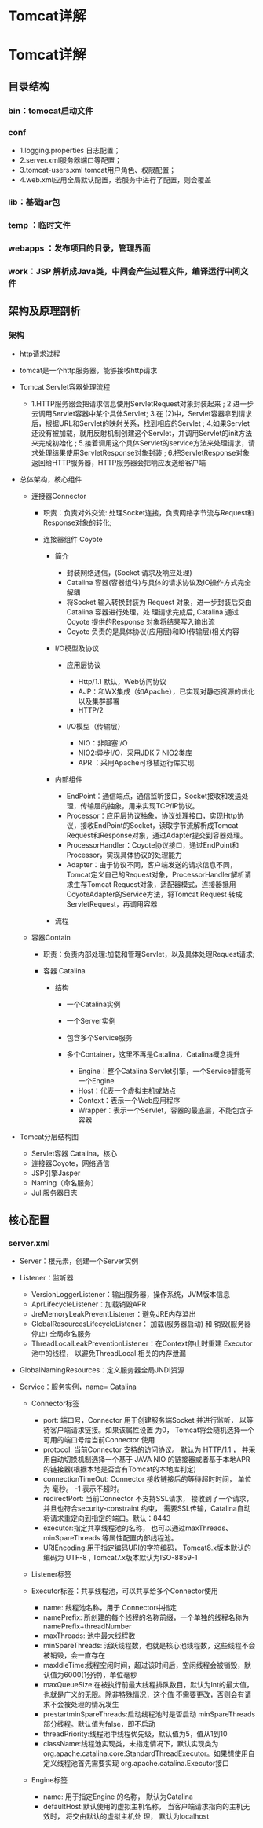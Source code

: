 # Tomcat详解


# Tomcat详解

## 目录结构

### bin：tomocat启动文件

### conf

- 1.logging.properties 日志配置；
- 2.server.xml服务器端口等配置；
- 3.tomcat-users.xml tomcat用户角色、权限配置；
- 4.web.xml应用全局默认配置，若服务中进行了配置，则会覆盖

### lib：基础jar包

### temp ：临时文件

### webapps ：发布项目的目录，管理界面

### work：JSP 解析成Java类，中间会产生过程文件，编译运行中间文件

## 架构及原理剖析

### 架构

- http请求过程
- tomcat是一个http服务器，能够接收http请求
- Tomcat Servlet容器处理流程

	- 1.HTTP服务器会把请求信息使用ServletRequest对象封装起来 ;
2.进一步去调用Servlet容器中某个具体Servlet;
3.在 (2)中，Servlet容器拿到请求后，根据URL和Servlet的映射关系，找到相应的Servlet ;
4.如果Servlet还没有被加载，就用反射机制创建这个Servlet，并调用Servlet的init方法来完成初始化 ;
5.接着调用这个具体Servlet的service方法来处理请求，请求处理结果使用ServletResponse对象封装 ;
6.把ServletResponse对象返回给HTTP服务器，HTTP服务器会把响应发送给客户端

- 总体架构，核心组件

	- 连接器Connector

		- 职责：负责对外交流: 处理Socket连接，负责网络字节流与Request和Response对象的转化;
		- 连接器组件 Coyote

			- 简介

				- 封装网络通信，(Socket 请求及响应处理)
				- Catalina 容器(容器组件)与具体的请求协议及IO操作方式完全解耦
				- 将Socket 输入转换封装为 Request 对象，进一步封装后交由Catalina 容器进行处理，处 理请求完成后, Catalina 通过Coyote 提供的Response 对象将结果写入输出流
				- Coyote 负责的是具体协议(应用层)和IO(传输层)相关内容

			- I/O模型及协议

				- 应用层协议

					- Http/1.1 默认，Web访问协议
					- AJP：和WX集成（如Apache），已实现对静态资源的优化以及集群部署
					- HTTP/2

				- I/O模型（传输层）

					- NIO：非阻塞I/O
					- NIO2:异步I/O，采用JDK 7 NIO2类库
					- APR ：采用Apache可移植运行库实现

			- 内部组件

				- EndPoint：通信端点，通信监听接口，Socket接收和发送处理，传输层的抽象，用来实现TCP/IP协议。
				- Processor：应用层协议抽象，协议处理接口，实现Http协议，接收EndPoint的Socket，读取字节流解析成Tomcat Request和Response对象，通过Adapter提交到容器处理。
				- ProcessorHandler：Coyote协议接口，通过EndPoint和Processor，实现具体协议的处理能力
				- Adapter：由于协议不同，客户端发送的请求信息不同，Tomcat定义自己的Request对象，ProcessorHandler解析请求生存Tomcat  Request对象，适配器模式，连接器抵用CoyoteAdapter的Service方法，将Tomcat Request 转成ServletRequest，再调用容器

			- 流程

	- 容器Contain

		- 职责：负责内部处理:加载和管理Servlet，以及具体处理Request请求;
		- 容器 Catalina

			- 结构

				- 一个Catalina实例
				- 一个Server实例
				- 包含多个Service服务
				- 多个Container，这里不再是Catalina，Catalina概念提升

					- Engine：整个Catalina Servlet引擎，一个Service智能有一个Engine
					- Host：代表一个虚拟主机或站点
					- Context：表示一个Web应用程序
					- Wrapper：表示一个Servlet，容器的最底层，不能包含子容器

- Tomcat分层结构图

	- Servlet容器 Catalina，核心
	- 连接器Coyote，网络通信
	- JSP引擎Jasper
	- Naming（命名服务）
	- Juli服务器日志

## 核心配置

### server.xml

- Server：根元素，创建一个Server实例
- Listener：监听器

	- VersionLoggerListener：输出服务器，操作系统，JVM版本信息
	- AprLifecycleListener：加载销毁APR
	- JreMemoryLeakPreventListener：避免JRE内存溢出
	- GlobalResourcesLifecycleListener： 加载(服务器启动) 和 销毁(服务器停止) 全局命名服务
	- ThreadLocalLeakPreventionListener：在Context停止时重建 Executor 池中的线程， 以避免ThreadLocal 相关的内存泄漏

- GlobalNamingResources：定义服务器全局JNDI资源
- Service：服务实例，name= Catalina

	- Connector标签

		- port:  端口号，Connector 用于创建服务端Socket 并进行监听， 以等待客户端请求链接。如果该属性设置 为0， Tomcat将会随机选择一个可用的端口号给当前Connector 使用
		- protocol:  当前Connector 支持的访问协议。 默认为 HTTP/1.1 ， 并采用自动切换机制选择一个基于 JAVA NIO 的链接器或者基于本地APR的链接器(根据本地是否含有Tomcat的本地库判定) 
		- connectionTimeOut:  Connector 接收链接后的等待超时时间， 单位为 毫秒。 -1 表示不超时。 
		- redirectPort:  当前Connector 不支持SSL请求， 接收到了一个请求， 并且也符合security-constraint 约束， 需要SSL传输，Catalina自动将请求重定向到指定的端口。默认：8443
		- executor:指定共享线程池的名称， 也可以通过maxThreads、minSpareThreads 等属性配置内部线程池。
		- URIEncoding:用于指定编码URI的字符编码， Tomcat8.x版本默认的编码为 UTF-8 , Tomcat7.x版本默认为ISO-8859-1

	- Listener标签
	- Executor标签：共享线程池，可以共享给多个Connector使用

		- name: 线程池名称，用于 Connector中指定
		- namePrefix: 所创建的每个线程的名称前缀，一个单独的线程名称为 namePrefix+threadNumber
		- maxThreads: 池中最大线程数 
		- minSpareThreads: 活跃线程数，也就是核心池线程数，这些线程不会被销毁，会一直存在 
		- maxIdleTime:线程空闲时间，超过该时间后，空闲线程会被销毁，默认值为6000(1分钟)，单位毫秒
		- maxQueueSize:在被执行前最大线程排队数目，默认为Int的最大值，也就是广义的无限。除非特殊情况，这个值 不需要更改，否则会有请求不会被处理的情况发生 
		- prestartminSpareThreads:启动线程池时是否启动 minSpareThreads部分线程。默认值为false，即不启动 
		- threadPriority:线程池中线程优先级，默认值为5，值从1到10 
		- className:线程池实现类，未指定情况下，默认实现类为org.apache.catalina.core.StandardThreadExecutor。如果想使用自定义线程池首先需要实现 org.apache.catalina.Executor接口

	- Engine标签

		- name: 用于指定Engine 的名称， 默认为Catalina
		- defaultHost:默认使用的虚拟主机名称， 当客户端请求指向的主机无效时， 将交由默认的虚拟主机处 理， 默认为localhost

